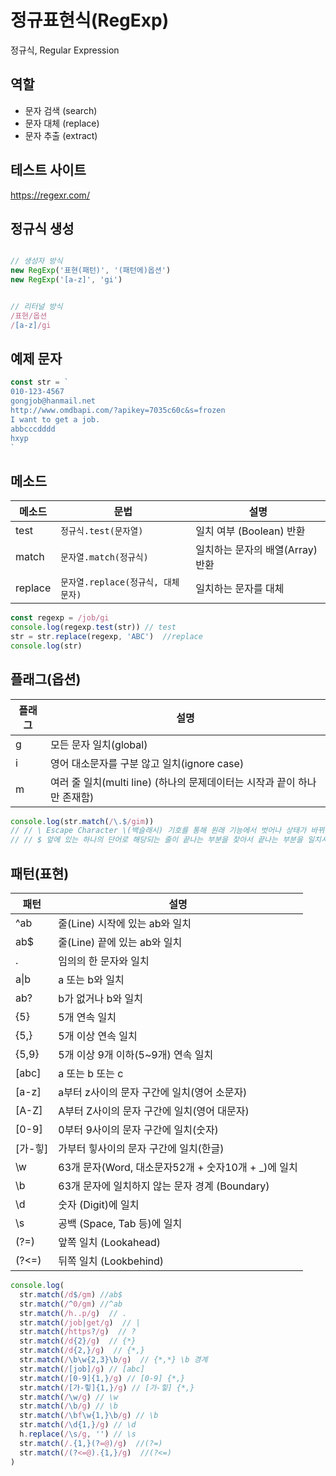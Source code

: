 # 정규표현식(RegExp)

정규식, Regular Expression

## 역할

- 문자 검색 (search)
- 문자 대체 (replace)
- 문자 추출 (extract)

## 테스트 사이트

https://regexr.com/

## 정규식 생성


```js

// 생성자 방식
new RegExp('표현(패턴)', '(패턴에)옵션')
new RegExp('[a-z]', 'gi')


// 리터널 방식
/표현/옵션
/[a-z]/gi

```

## 예제 문자

```js
const str = `
010-123-4567
gongjob@hanmail.net
http://www.omdbapi.com/?apikey=7035c60c&s=frozen
I want to get a job.
abbcccdddd
hxyp
`
```

## 메소드

메소드 | 문법 | 설명
--|--|--
test | `정규식.test(문자열)` | 일치 여부 (Boolean) 반환
match | `문자열.match(정규식)` | 일치하는 문자의 배열(Array) 반환
replace | `문자열.replace(정규식, 대체문자)` | 일치하는 문자를 대체

```js
const regexp = /job/gi
console.log(regexp.test(str)) // test
str = str.replace(regexp, 'ABC')  //replace
console.log(str)
```

## 플래그(옵션)

플래그 | 설명
--|--
g | 모든 문자 일치(global)
i | 영어 대소문자를 구분 않고 일치(ignore case)
m | 여러 줄 일치(multi line) (하나의 문제데이터는 시작과 끝이 하나만 존재함)

```js
console.log(str.match(/\.$/gim))
// // \ Escape Character \(백슬래시) 기호를 통해 원래 기능에서 벗어나 상태가 바뀌는 문자 
// // $ 앞에 있는 하나의 단어로 해당되는 줄이 끝나는 부분을 찾아서 끝나는 부분을 일치시킨다는 뜻
```

## 패턴(표현)

패턴 | 설명
--|--
^ab | 줄(Line) 시작에 있는 ab와 일치
ab$ | 줄(Line) 끝에 있는 ab와 일치
. | 임의의 한 문자와 일치
a&verbar;b | a 또는 b와 일치
ab? | b가 없거나 b와 일치
{5} | 5개 연속 일치
{5,} | 5개 이상 연속 일치
{5,9} | 5개 이상 9개 이하(5~9개) 연속 일치
[abc] | a 또는 b 또는 c
[a-z] | a부터 z사이의 문자 구간에 일치(영어 소문자)
[A-Z] | A부터 Z사이의 문자 구간에 일치(영어 대문자)
[0-9] | 0부터 9사이의 문자 구간에 일치(숫자)
[가-힣] | 가부터 힣사이의 문자 구간에 일치(한글)
\w | 63개 문자(Word, 대소문자52개 + 숫자10개 + _)에 일치
\b | 63개 문자에 일치하지 않는 문자 경계 (Boundary)
\d | 숫자 (Digit)에 일치
\s | 공백 (Space, Tab 등)에 일치
(?=) | 앞쪽 일치 (Lookahead)
(?<=) | 뒤쪽 일치 (Lookbehind)

```js
console.log(
  str.match(/d$/gm) //ab$
  str.match(/^0/gm) //^ab
  str.match(/h..p/g)  // .
  str.match(/job|get/g)  // |
  str.match(/https?/g)  // ?
  str.match(/d{2}/g)  // {*}
  str.match(/d{2,}/g)  // {*,}
  str.match(/\b\w{2,3}\b/g)  // {*,*} \b 경계
  str.match(/[job]/g) // [abc]
  str.match(/[0-9]{1,}/g) // [0-9] {*,}
  str.match(/[가-힣]{1,}/g) // [가-힣] {*,}
  str.match(/\w/g) // \w
  str.match(/\b/g) // \b
  str.match(/\bf\w{1,}\b/g) // \b
  str.match(/\d{1,}/g) // \d
  h.replace(/\s/g, '') // \s
  str.match(/.{1,}(?=@)/g)  //(?=)
  str.match(/(?<=@).{1,}/g)  //(?<=)
)

```